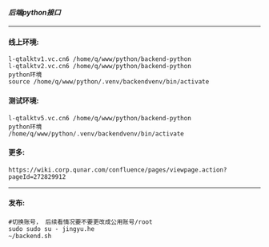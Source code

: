 #### ***后端python接口***
--------------------------------------------------------------------------------

#### **线上环境**:
    l-qtalktv1.vc.cn6 /home/q/www/python/backend-python
    l-qtalktv2.vc.cn6 /home/q/www/python/backend-python
    python环境
    source /home/q/www/python/.venv/backendvenv/bin/activate

#### **测试环境**:
    l-qtalktv5.vc.cn6 /home/q/www/python/backend-python
    python环境
    /home/q/www/python/.venv/backendvenv/bin/activate

#### **更多**:
    https://wiki.corp.qunar.com/confluence/pages/viewpage.action?pageId=272829912

--------------------------------------------------------------------------------

#### **发布**:
    #切换账号， 后续看情况要不要更改成公用账号/root
    sudo sudo su - jingyu.he
    ~/backend.sh